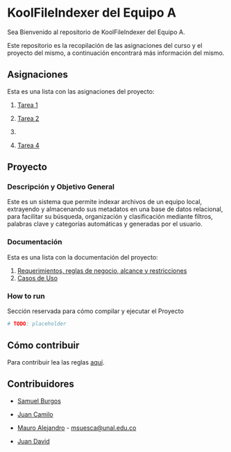 # KoolFileIndexer del Equipo A

Sea Bienvenido al repositorio de KoolFileIndexer del Equipo A.

Este repositorio es la recopilación de las asignaciones del curso y el proyecto del mismo, a continuación encontrará más información del mismo.

## Asignaciones

Esta es una lista con las asignaciones del proyecto:

1. [Tarea 1](./Asignaciones/Tarea_01.pdf)

2. [Tarea 2](./Asignaciones/Tarea_02.pdf)

3. 

4. [Tarea 4](./Asignaciones/Tarea_04.pdf)

## Proyecto

### Descripción y Objetivo General

Este es un sistema que permite indexar archivos de un equipo local, extrayendo y almacenando sus metadatos en una base de datos relacional, para facilitar su búsqueda, organización y clasificación mediante filtros, palabras clave y categorías automáticas y generadas por el usuario.

### Documentación

Esta es una lista con la documentación del proyecto:

1. [Requerimientos, reglas de negocio, alcance y restricciones](./Documentación/Proyecto.pdf)
2. [Casos de Uso](./Documentación/Casos_de_uso/)


### How to run

Sección reservada para cómo compilar y ejecutar el Proyecto

```bash
# TODO: placeholder
```

## Cómo contribuir

Para contribuir lea las reglas [aquí](./how_to_contribute.md).

## Contribuidores

- [Samuel Burgos](https://github.com/ThePixelCode)

- [Juan Camilo](https://github.com/camargoOzen)

- [Mauro Alejandro](https://github.com/Mauro-Suesca) - <msuesca@unal.edu.co>

- [Juan David](https://github.com/Juardilap)
